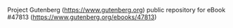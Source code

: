 Project Gutenberg (https://www.gutenberg.org) public repository for eBook #47813 (https://www.gutenberg.org/ebooks/47813)
